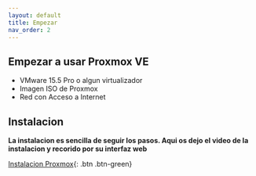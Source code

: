 ```yaml
---
layout: default
title: Empezar
nav_order: 2
---
```


## Empezar a usar Proxmox VE

* VMware 15.5 Pro o algun virtualizador
* Imagen ISO de Proxmox
* Red con Acceso a Internet

## Instalacion

**La instalacion es sencilla de seguir los pasos. Aqui os dejo el video de la instalacion y recorido por su interfaz web**

[Instalacion Proxmox](https://youtu.be/9RJEmG5y9kQ){: .btn .btn-green}